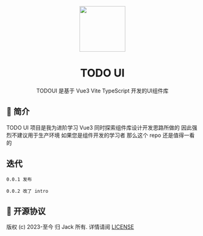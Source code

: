 <p align="center">
  <a href="https://king-open.github.io/TODOUI/#/">
    <img width="120" src="https://p6-juejin.byteimg.com/tos-cn-i-k3u1fbpfcp/52b0e520b6b34bd48ad4182de6e7af4c~tplv-k3u1fbpfcp-watermark.image?"/>
  </a>
</p>

<h1 align="center"><strong>TODO UI</strong></h1>

<div align="center">
  <p >TODOUI 是基于 Vue3 Vite TypeScript 开发的UI组件库</p>
</div>

## 📖 简介

TODO UI 项目是我为进阶学习 Vue3 同时探索组件库设计开发思路所做的 因此强烈不建议用于生产环境 如果您是组件开发的学习者 那么这个 repo 还是值得一看的

## 迭代

```
0.0.1 发布

0.0.2 改了 intro 
```


## 📖 开源协议

版权 (c) 2023-至今 归 Jack 所有. 详情请阅 [LICENSE](https://github.com/king-open/TODO-UI/blob/main/LICENSE)
